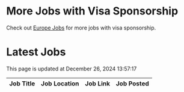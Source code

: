 # More Jobs with Visa Sponsorship

Check out [Europe Jobs](https://github.com/sureshparimi/europejobs#latest-jobs) for more jobs with visa sponsorship.

# Latest Jobs

This page is updated at December 26, 2024 13:57:17

| Job Title | Job Location | Job Link | Job Posted |
| --- | --- | --- | --- |
